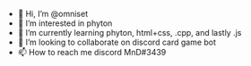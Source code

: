 - 👋 Hi, I’m @omniset
- 👀 I’m interested in phyton 
- 🌱 I’m currently learning phyton, html+css, .cpp, and lastly .js
- 💞️ I’m looking to collaborate on discord card game bot
- 📫 How to reach me discord MnD#3439

<!---
omniset/omniset is a ✨ special ✨ repository because its `README.md` (this file) appears on your GitHub profile.
You can click the Preview link to take a look at your changes.
--->
